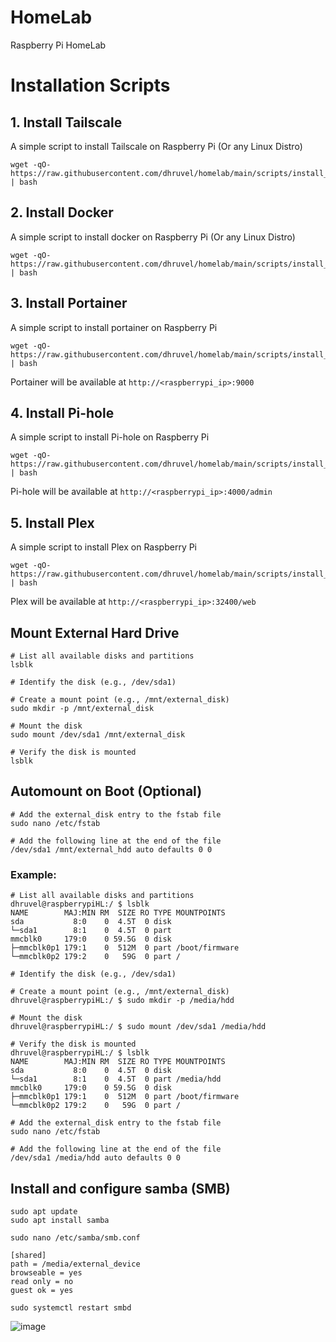 # HomeLab
Raspberry Pi HomeLab

# Installation Scripts

## 1. Install Tailscale
A simple script to install Tailscale on Raspberry Pi (Or any Linux Distro)
```
wget -qO- https://raw.githubusercontent.com/dhruvel/homelab/main/scripts/install_tailscale.sh | bash
```

## 2. Install Docker
A simple script to install docker on Raspberry Pi (Or any Linux Distro)
```
wget -qO- https://raw.githubusercontent.com/dhruvel/homelab/main/scripts/install_docker.sh | bash
```
## 3. Install Portainer
A simple script to install portainer on Raspberry Pi
```
wget -qO- https://raw.githubusercontent.com/dhruvel/homelab/main/scripts/install_portainer.sh | bash
```
Portainer will be available at `http://<raspberrypi_ip>:9000`

## 4. Install Pi-hole
A simple script to install Pi-hole on Raspberry Pi
```
wget -qO- https://raw.githubusercontent.com/dhruvel/homelab/main/scripts/install_pihole.sh | bash
```
Pi-hole will be available at `http://<raspberrypi_ip>:4000/admin`

## 5. Install Plex
A simple script to install Plex on Raspberry Pi
```
wget -qO- https://raw.githubusercontent.com/dhruvel/homelab/main/scripts/install_plex.sh | bash
```
Plex will be available at `http://<raspberrypi_ip>:32400/web`

## Mount External Hard Drive

```
# List all available disks and partitions
lsblk

# Identify the disk (e.g., /dev/sda1)

# Create a mount point (e.g., /mnt/external_disk)
sudo mkdir -p /mnt/external_disk

# Mount the disk
sudo mount /dev/sda1 /mnt/external_disk

# Verify the disk is mounted
lsblk
```
## Automount on Boot (Optional)

```
# Add the external_disk entry to the fstab file
sudo nano /etc/fstab

# Add the following line at the end of the file
/dev/sda1 /mnt/external_hdd auto defaults 0 0
```
### Example:
```
# List all available disks and partitions
dhruvel@raspberrypiHL:/ $ lsblk
NAME        MAJ:MIN RM  SIZE RO TYPE MOUNTPOINTS
sda           8:0    0  4.5T  0 disk 
└─sda1        8:1    0  4.5T  0 part 
mmcblk0     179:0    0 59.5G  0 disk 
├─mmcblk0p1 179:1    0  512M  0 part /boot/firmware
└─mmcblk0p2 179:2    0   59G  0 part /

# Identify the disk (e.g., /dev/sda1)

# Create a mount point (e.g., /mnt/external_disk)
dhruvel@raspberrypiHL:/ $ sudo mkdir -p /media/hdd

# Mount the disk
dhruvel@raspberrypiHL:/ $ sudo mount /dev/sda1 /media/hdd

# Verify the disk is mounted
dhruvel@raspberrypiHL:/ $ lsblk
NAME        MAJ:MIN RM  SIZE RO TYPE MOUNTPOINTS
sda           8:0    0  4.5T  0 disk 
└─sda1        8:1    0  4.5T  0 part /media/hdd
mmcblk0     179:0    0 59.5G  0 disk 
├─mmcblk0p1 179:1    0  512M  0 part /boot/firmware
└─mmcblk0p2 179:2    0   59G  0 part /

# Add the external_disk entry to the fstab file
sudo nano /etc/fstab

# Add the following line at the end of the file
/dev/sda1 /media/hdd auto defaults 0 0
```

## Install and configure samba (SMB)

```
sudo apt update
sudo apt install samba
```

```
sudo nano /etc/samba/smb.conf
```

```
[shared]
path = /media/external_device
browseable = yes
read only = no
guest ok = yes
```
```
sudo systemctl restart smbd
```

![image](https://github.com/user-attachments/assets/abdaf63d-c807-4822-9db1-83554d13cb61)




